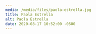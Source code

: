 ```yaml
---
media: /media/files/paola-estrella.jpg
title: Paola Estrella
alt: Paola Estrella
date: 2020-08-17 10:52:00 -0500
---
```

